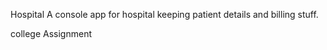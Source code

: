 <bold> Hospital 
<bold >A console app for hospital keeping patient details and billing stuff. </bold>

<bold> college Assignment </bold>
